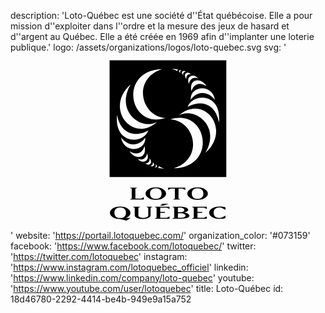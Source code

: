 description: 'Loto-Québec est une société d''État québécoise. Elle a pour mission d''exploiter dans l''ordre et la mesure des jeux de hasard et d''argent au Québec. Elle a été créée en 1969 afin d''implanter une loterie publique.'
logo: /assets/organizations/logos/loto-quebec.svg
svg: '<svg xmlns="http://www.w3.org/2000/svg" viewBox="0 0 160 90"><path d="M50.335 4v59.287h59.277V4H50.335zm53.529 20.035c-4.402-5.375-9.689-3.92-12.306-.09-.461-6.908 10.754-8.411 12.306.09zm-4.31-6.998c-4.441-2.667-6.955-.093-7.612 2.71-1.547-6.742 4.95-7.155 7.612-2.71zm-4.229-3.725c-2.436-1.301-4.457.537-4.654 2.667-1.84-4.154 2.756-5.683 4.654-2.667zm-3.663-2.314c-1.268-.414-2.646.874-2.299 2.497-2.006-2.542.433-4.379 2.299-2.497zm-2.571-1.257c-1.089-.151-1.64.905-1.318 1.87-1.624-1.624-.109-2.881 1.318-1.87zm-2.175-.78c-.829.077-.948.888-.552 1.471-1.532-.998-.555-1.901.552-1.471zm-1.562-.337c-.294.046-.54.09-.614.321-.076.215-.029.489.125.613-.508-.276-1.659-.935-2.976-1.287 1.455.078 2.545.153 3.465.353zM54.141 31.668c2.067 11.6 11.506 10.754 15.902 7.86-2.342 7.185-17.574 7.476-15.902-7.86zm2.019 11.506c4.384 5.363 9.67 3.924 12.288.093.461 6.911-10.755 8.417-12.288-.093zm4.292 7.004c4.442 2.667 6.971.091 7.615-2.713 1.547 6.744-4.948 7.156-7.615 2.713zm4.227 3.721c2.439 1.306 4.475-.533 4.661-2.665 1.837 4.153-2.76 5.672-4.661 2.665zm3.678 2.314c1.257.417 2.635-.87 2.285-2.513 2.005 2.562-.414 4.401-2.285 2.513zm2.56 1.257c1.086.154 1.639-.902 1.334-1.868 1.623 1.626.089 2.88-1.334 1.868zm2.176.784c.826-.079.949-.889.551-1.473 1.531.996.552 1.902-.551 1.473zM61.064 16.162c-8.044 13.545 5.241 23.735 13.453 19.06-12.794 11.307-27.013-7.2-13.453-19.06zm13.591 42.43c.307-.062.537-.109.613-.323a.602.602 0 0 0-.107-.629c.49.291 1.641.952 2.956 1.304-1.441-.08-2.541-.155-3.462-.352zm2.406-50.214c-15.613 5.055-10.619 24.224 1.699 24.883-18.662 5.974-24.223-24.223-1.699-24.883zm5.902 50.458c15.613-5.058 10.601-24.243-1.715-24.885 18.659-5.975 24.22 24.224 1.715 24.885zm15.978-7.783c8.042-13.549-5.222-23.737-13.45-19.065 12.808-11.306 27.011 7.187 13.45 19.065zm6.925-15.511c-2.05-11.597-11.506-10.753-15.887-7.859 2.33-7.202 17.576-7.476 15.887 7.859zM67.727 73.501v1.194h-7.202l1.05-.525v-5.027l-1.05-.525h3.957l-1.051.525v5.06h2.906l1.39-.702zM68.593 71.656c0-1.586 2.009-3.175 5.224-3.175 3.213 0 5.222 1.589 5.222 3.175s-2.009 3.174-5.222 3.174c-3.215 0-5.224-1.588-5.224-3.174zm2.286 0c0 1.206.619 2.669 2.938 2.669 2.318 0 2.936-1.463 2.936-2.669s-.618-2.669-2.936-2.669-2.938 1.463-2.938 2.669zM85.346 74.17l1.052.525H82.44l1.052-.525v-5.058h-2.041l-1.39.699v-1.194h8.717v1.194l-1.392-.699h-2.041v5.058zM89.808 71.656c0-1.586 2.009-3.175 5.225-3.175 3.213 0 5.225 1.589 5.225 3.175s-2.012 3.174-5.225 3.174c-3.217 0-5.225-1.588-5.225-3.174zm2.286 0c0 1.206.619 2.669 2.938 2.669 2.318 0 2.936-1.463 2.936-2.669s-.617-2.669-2.936-2.669-2.938 1.463-2.938 2.669zM61.045 84.06l-2.154 1.308-3.193-.802c-3.173 0-5.203-1.589-5.203-3.175s2.009-3.174 5.224-3.174c3.215 0 5.224 1.598 5.224 3.174 0 .918-.607 1.926-2.411 2.669h2.513zm-5.326 0c2.318 0 2.937-1.463 2.937-2.669s-.619-2.669-2.937-2.669c-2.317 0-2.937 1.463-2.937 2.669s.619 2.669 2.937 2.669zM63.106 82.801v-3.924l-1.051-.525h3.946l-1.041.525v3.924c0 .682 1.144 1.217 2.504 1.217s2.503-.535 2.503-1.217v-3.924l-1.04-.525h3.256l-1.041.525v3.924c0 1.053-1.948 1.765-4.019 1.765-2.08-.001-4.017-.712-4.017-1.765zM82.116 84.43l1.05-.525v-5.027l-1.05-.525h4.122c2.007 0 4.016.433 4.016 1.669 0 .483-.905 1.062-2.119 1.268 1.544.125 2.729.847 2.729 1.565 0 1.185-2.186 1.576-4.194 1.576h-4.554zm2.905-5.583v2.298h1.217c1.184 0 2.079-.505 2.079-1.124 0-.628-.874-1.174-2.079-1.174h-1.217zm1.649 5.088c1.217 0 2.246-.412 2.246-1.081 0-.648-.979-1.216-2.246-1.216h-1.648v2.297h1.648zM99.683 84.43h-7.624l1.049-.525v-5.027l-1.049-.525h7.624v1.194l-1.393-.699h-3.325v2.081h2.389v.495h-2.389v2.512h3.325l1.393-.699v1.193zM80.77 84.43h-7.615l1.051-.525v-5.027l-1.051-.525h7.615v1.194l-1.387-.699H76.06v2.081h2.389v.495H76.06v2.512h3.322l1.387-.699v1.193zM106.11 78.271c1.928 0 2.576.214 3.07.359v1.257l-1.657-.835c-.402-.206-.824-.288-1.413-.288-2.317 0-2.937 1.442-2.937 2.626 0 1.185.701 2.627 2.937 2.627.589 0 1.011-.083 1.413-.287l1.657-.836v1.269c-.523.153-1.245.35-3.07.35-3.143 0-5.224-1.536-5.224-3.122.001-1.617 2.135-3.12 5.224-3.12zM77.574 77.754h-1.631l1.372-.966h3.012l-2.753.966z"/></svg>'
website: 'https://portail.lotoquebec.com/'
organization_color: '#073159'
facebook: 'https://www.facebook.com/lotoquebec/'
twitter: 'https://twitter.com/lotoquebec'
instagram: 'https://www.instagram.com/lotoquebec_officiel'
linkedin: 'https://www.linkedin.com/company/loto-quebec'
youtube: 'https://www.youtube.com/user/lotoquebec'
title: Loto-Québec
id: 18d46780-2292-4414-be4b-949e9a15a752
